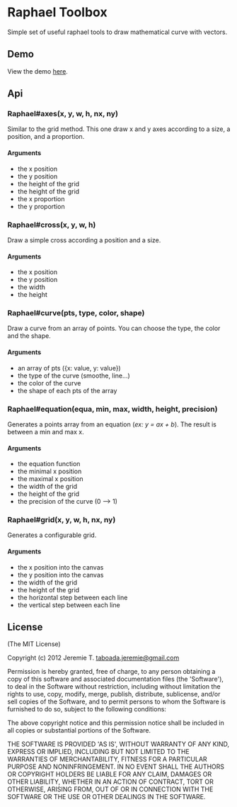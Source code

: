 Raphael Toolbox
===============

Simple set of useful raphael tools to draw mathematical curve with vectors.

Demo
----

View the demo [here](http://jeremt.github.com/raphael-toolbox).

Api
---

### Raphael#axes(x, y, w, h, nx, ny)

Similar to the grid method. This one draw x and y axes according to a size, a position, and a proportion.

#### Arguments

- the x position
- the y position
- the height of the grid
- the height of the grid
- the x proportion
- the y proportion

### Raphael#cross(x, y, w, h)

Draw a simple cross according a position and a size.

#### Arguments

- the x position
- the y position
- the width
- the height

### Raphael#curve(pts, type, color, shape)

Draw a curve from an array of points. You can choose the type, the color and the shape.

#### Arguments

- an array of pts ({x: value, y: value})
- the type of the curve (smoothe, line...)
- the color of the curve
- the shape of each pts of the array

### Raphael#equation(equa, min, max, width, height, precision)

Generates a points array from an equation (_ex: y = ax + b_). The result is between a min and max x.

#### Arguments

- the equation function
- the minimal x position
- the maximal x position
- the width of the grid
- the height of the grid
- the precision of the curve (0 --> 1)

### Raphael#grid(x, y, w, h, nx, ny)

Generates a configurable grid.

#### Arguments

- the x position into the canvas
- the y position into the canvas
- the width of the grid
- the height of the grid
- the horizontal step between each line
- the vertical step between each line

License
-------

(The MIT License)

Copyright (c) 2012 Jeremie T. <taboada.jeremie@gmail.com>

Permission is hereby granted, free of charge, to any person obtaining a copy of this software and associated documentation files (the 'Software'), to deal in the Software without restriction, including without limitation the rights to use, copy, modify, merge, publish, distribute, sublicense, and/or sell copies of the Software, and to permit persons to whom the Software is furnished to do so, subject to the following conditions:

The above copyright notice and this permission notice shall be included in all copies or substantial portions of the Software.

THE SOFTWARE IS PROVIDED 'AS IS', WITHOUT WARRANTY OF ANY KIND, EXPRESS OR IMPLIED, INCLUDING BUT NOT LIMITED TO THE WARRANTIES OF MERCHANTABILITY, FITNESS FOR A PARTICULAR PURPOSE AND NONINFRINGEMENT. IN NO EVENT SHALL THE AUTHORS OR COPYRIGHT HOLDERS BE LIABLE FOR ANY CLAIM, DAMAGES OR OTHER LIABILITY, WHETHER IN AN ACTION OF CONTRACT, TORT OR OTHERWISE, ARISING FROM, OUT OF OR IN CONNECTION WITH THE SOFTWARE OR THE USE OR OTHER DEALINGS IN THE SOFTWARE.